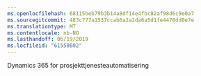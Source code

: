 ```yaml
---
ms.openlocfilehash: 68115beb79b3b14a8df14e4fbc82af98d6c9e0a7
ms.sourcegitcommit: 483c777a1537ccab6a2a2da6a5d1fe4470dd0e7e
ms.translationtype: MT
ms.contentlocale: nb-NO
ms.lasthandoff: 06/19/2019
ms.locfileid: "61558602"
---
```

Dynamics 365 for prosjekttjenesteautomatisering